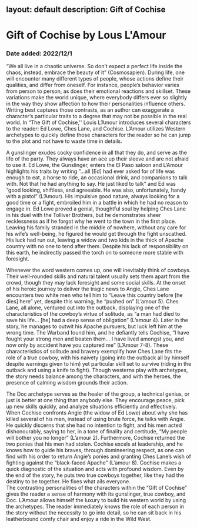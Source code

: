 layout: default
description: Gift of Cochise
---
# Gift of Cochise by Lous L'Amour
### Date added: 2022/12/1
“We all live in a chaotic universe. So don’t expect a perfect life inside the chaos, instead, embrace the beauty of it” (Cosmosapien). During life, one will encounter many different types of people, whose actions define their qualities, and differ from oneself. For instance, people’s behavior varies from person to person, as does their emotional reactions and skillset. These variations make the world unique, where everybody differs ever so slightly in the way they show affection to how their personalities influence others. Writing best captures those contrasts, as an author can exaggerate a character’s particular traits to a degree that may not be possible in the real world. In “The Gift of Cochise,'' Louis L’Amour introduces several characters to the reader: Ed Lowe, Ches Lane, and Cochise. L’Amour utilizes Western archetypes to quickly define those  characters for the reader so he can jump to the plot and not have to waste time in details.

A gunslinger exudes cocky confidence in all that they do, and serve as the life of the party. They always have an ace up their sleeve and are not afraid to use it. Ed Lowe, the Gunslinger, enters the El Paso saloon and L’Amour highlights his traits by writing ”...all [Ed] had ever asked for of life was enough to eat, a horse to ride, an occasional drink, and companions to talk with. Not that he had anything to say. He just liked to talk” and Ed was “good looking, shiftless, and agreeable. He was also, unfortunately, handy with a pistol” (L’Amour). His impulsive good nature, always looking for a good time or a fight, embroiled him in a battle in which he had no reason to engage in.  Ed Lowe proved a genial, thoughtful soul by helping Ches Lane in his duel with the Tolliver Brothers, but he demonstrates sheer recklessness as if he forgot why he went to the town in the first place. Leaving his family stranded in the middle of nowhere, without any care for his wife’s well-being, he figured he would get through the fight unscathed. His luck had run out, leaving a widow and two kids in the thick of Apache country with no one to tend after them. Despite his lack of responsibility on this earth, he indirectly passed the torch on to someone more stable with foresight.

Whenever the word western comes up, one will inevitably think of cowboys. Their well-rounded skills and natural talent usually sets them apart from the crowd, though they may lack foresight and some social skills. At the onset of his heroic journey to deliver the tragic news to Angie, Ches Lane encounters two white men who tell him to “Leave this country before [he dies] here” yet, despite this warning, he “pushed on” (L’amour 5). Ches Lane, all alone, ventured out into the outback, displaying one of the characteristics of the cowboy’s virtue of solitude, as “a man had died to save his life… [he] had a deep sense of obligation” (L’amour 4). Later in the story, he manages to outwit his Apache pursuers, but luck left him at the wrong time. The Warband found him, and he defiantly tells Cochise, “I have fought your strong men and beaten them… I have lived amongst you, and now only by accident have you captured me” (L’Amour 7-8). These characteristics of solitude and bravery exemplify how Ches Lane fits the role of a true cowboy, with his naivety (going into the outback all by himself despite warnings given to him) yet particular skill set to survive (riding in the outback and using a knife to fight). Though westerns play with archetypes, the story needs balance among the characters, and with the heroes, the presence of calming wisdom grounds their action.

The Doc archetype serves as the healer of the group, a technical genius, or just is better at one thing than anybody else. They encourage peace, pick up new skills quickly, and analyze situations efficiently and effectively. When Cochise confronts Angie (the widow of Ed Lowe) about why she has killed several of his men, instead of using brute force, he talks with Angie. He quickly discerns that she had no intention to fight, and his men acted dishonourably, saying to her, in a tone of finality and certitude, “My people will bother you no longer” (L’amour 2). Furthermore, Cochise returned the two ponies that his men had stolen. Cochise excels at leadership, and he knows how to guide his braves, through domineering respect, as one can find with his order to return Angie’s ponies and granting Ches Lane’s wish of fighting against the “black-faced Apache” (L’amour 8). Cochise makes a quick diagnostic of the situation and acts with profound wisdom. Even by the end of the story, he puts two true cowboys together, like they had the destiny to be together. He fixes what ails everyone.   
The contrasting personalities of the characters within the “Gift of Cochise” gives the reader a sense of harmony with its gunslinger, true cowboy, and Doc. L’Amour allows himself the luxury to build his western world by using the archetypes. The reader immediately knows the role of each person in the story without the necessity to go into detail, so he can sit back in his leatherbound comfy chair and enjoy a ride in the Wild West.
